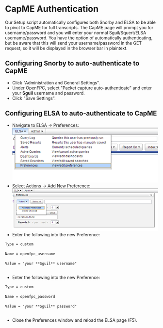 # CapME Authentication #
Our Setup script automatically configures both Snorby and ELSA to be able to pivot to CapME for full transcripts.  The CapME page will prompt you for username/password and you will enter your normal Sguil/Squert/ELSA username/password.  You have the option of automatically authenticating, but be aware that this will send your username/password in the GET request, so it will be displayed in the browser bar in plaintext.

## Configuring Snorby to auto-authenticate to CapME ##
  * Click "Administration and General Settings".
  * Under OpenFPC, select "Packet capture auto-authenticate" and enter your **Sguil** username and password.
  * Click "Save Settings".

## Configuring ELSA to auto-authenticate to CapME ##
  * Navigate to ELSA -> Preferences:<br>
<img src='images/elsa/elsa_prefs.png' /><br>
  * Select Actions -> Add New Preference:<br>
<img src='images/elsa/elsa_prefs_add.png' /><br>
  * Enter the following into the new Preference:<br>
<pre><code>Type = custom<br>
Name = openfpc_username<br>
Value = "your **Sguil** username"<br>
</code></pre>
  * Enter the following into the new Preference:<br>
<pre><code>Type = custom<br>
Name = openfpc_password<br>
Value = "your **Sguil** password"<br>
</code></pre>
  * Close the Preferences window and reload the ELSA page (F5).